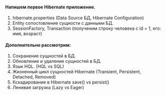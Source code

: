 #### Напишем первое Hibernate приложение.
1. hibernate.properties (Data Source БД, Hibernate Configuration) 
2. Entity сопостовление сущности с данными БД.
3. SessionFactory, Transaction (полученим строку человека с id = 1, его: имя, возраст)

#### Дополнительно рассмотрим:
1. Сохранение сущностей в БД.
2. Обновление и удаление сущностей в БД.
3. Язык HQL. (HQL vs SQL)
4. Жизненный цикл сущностей Hibernate (Transient, Persistent, Detached, Removed)
5. Кскадирование в Hibernate save() vs persist()
6. Ленивая загрузка (Lazy vs Eager)
